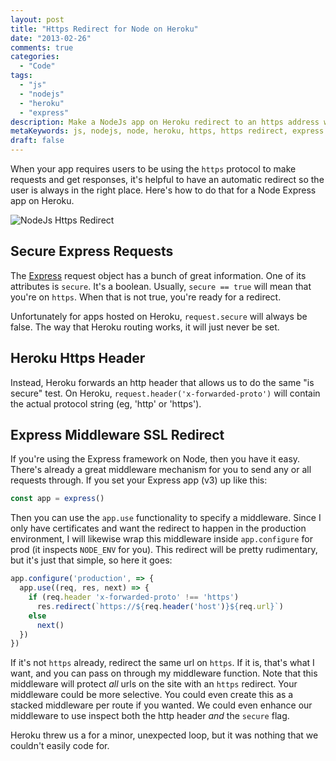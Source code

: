 ```yaml
---
layout: post
title: "Https Redirect for Node on Heroku"
date: "2013-02-26"
comments: true
categories:
  - "Code"
tags:
  - "js"
  - "nodejs"
  - "heroku"
  - "express"
description: Make a NodeJs app on Heroku redirect to an https address when it is not using one.
metaKeywords: js, nodejs, node, heroku, https, https redirect, express
draft: false
---
```


When your app requires users to be using the `https` protocol to make requests and get responses, it's helpful to have an automatic redirect so the user is always in the right place.  Here's how to do that for a Node Express app on Heroku.

![NodeJs Https Redirect](https://i.imgur.com/5rZ8H.png)

<!--more-->

## Secure Express Requests

The [Express](http://expressjs.com) request object has a bunch of great information.  One of its attributes is `secure`.  It's a boolean.  Usually, `secure == true` will mean that you're on `https`.  When that is not true, you're ready for a redirect.  

Unfortunately for apps hosted on Heroku, `request.secure` will always be false.  The way that Heroku routing works, it will just never be set.  

## Heroku Https Header

Instead, Heroku forwards an http header that allows us to do the same "is secure" test.  On Heroku, `request.header('x-forwarded-proto')` will contain the actual protocol string (eg, 'http' or 'https').

## Express Middleware SSL Redirect 

If you're using the Express framework on Node, then you have it easy.  There's already a great middleware mechanism for you to send any or all requests through.  If you set your Express app (v3) up like this:

```js
const app = express()
```

Then you can use the `app.use` functionality to specify a middleware.  Since I only have certificates and want the redirect to happen in the production environment, I will likewise wrap this middleware inside `app.configure` for prod (it inspects `NODE_ENV` for you).  This redirect will be pretty rudimentary, but it's just that simple, so here it goes:

```js
app.configure('production', => {
  app.use((req, res, next) => {
    if (req.header 'x-forwarded-proto' !== 'https')
      res.redirect(`https://${req.header('host')}${req.url}`)
    else
      next()
  })
})
```

If it's not `https` already, redirect the same url on `https`.  If it is, that's what I want, and you can pass on through my middleware function.  Note that this middleware will protect *all* urls on the site with an `https` redirect.  Your middleware could be more selective.  You could even create this as a stacked middleware per route if you wanted.  We could even enhance our middleware to use inspect both the http header *and* the `secure` flag.

Heroku threw us a for a minor, unexpected loop, but it was nothing that we couldn't easily code for.
